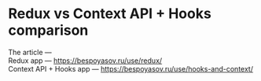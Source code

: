 # Redux vs Context API + Hooks comparison

The article — <br />
Redux app — https://bespoyasov.ru/use/redux/<br />
Context API + Hooks app — https://bespoyasov.ru/use/hooks-and-context/<br />